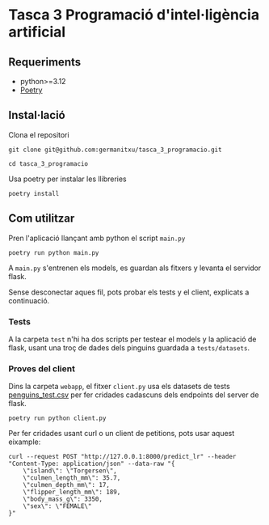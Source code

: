 # Tasca 3 Programació d'intel·ligència artificial

## Requeriments

- python>=3.12
- [Poetry](https://python-poetry.org/)

## Instal·lació
Clona el repositori
```shell
git clone git@github.com:germanitxu/tasca_3_programacio.git
```
```shell
cd tasca_3_programacio
```
Usa poetry per instalar les llibreries

```shell
poetry install
```

## Com utilitzar

Pren l'aplicació llançant amb python el script `main.py`

```shell
poetry run python main.py
```


A `main.py` s'entrenen els models, es guardan als fitxers y levanta el servidor flask.

Sense desconectar aques fil, pots probar els tests y el client, explicats a continuació.

### Tests
A la carpeta `test` n'hi ha dos scripts per testear el models y la aplicació de flask, usant una troç de dades dels pinguins guardada a `tests/datasets`.

### Proves del client

Dins la carpeta `webapp`, el fitxer `client.py` usa els datasets de tests [penguins_test.csv]([https://github.com/germanitxu/tasca_3_programacio/blob/master/src/datasets/penguins_test.csv]) per fer cridades cadascuns dels endpoints del server de flask.
```shell
poetry run python client.py
```
Per fer cridades usant curl o un client de petitions, pots usar aquest eixample:

```shell
curl --request POST "http://127.0.0.1:8000/predict_lr" --header "Content-Type: application/json" --data-raw "{
    \"island\": \"Torgersen\",
    \"culmen_length_mm\": 35.7,
    \"culmen_depth_mm\": 17,
    \"flipper_length_mm\": 189,
    \"body_mass_g\": 3350,
    \"sex\": \"FEMALE\"
}"
```
